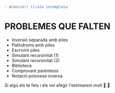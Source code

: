 ```diff
- Atenció!! Llista incompleta
```
# PROBLEMES QUE FALTEN
- Inversió separada amb piles
- Palíndroms amb piles
- Escrivint piles
- Simulant recursivitat (1)
- Simulant recursivitat (2)
- Biblioteca
- Comprovant parèntesis
- Notació polonesa inversa

Si algú els té fets i els vol afegir l'estimarem molt :purple_heart: :yellow_heart:

